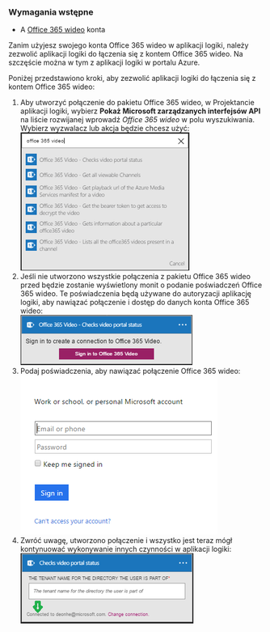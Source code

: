 ### <a name="prerequisites"></a>Wymagania wstępne
* A [Office 365 wideo](https://support.office.com/article/Meet-Office-365-Video-ca1cc1a9-a615-46e1-b6a3-40dbd99939a6) konta  

Zanim użyjesz swojego konta Office 365 wideo w aplikacji logiki, należy zezwolić aplikacji logiki do łączenia się z kontem Office 365 wideo. Na szczęście można w tym z aplikacji logiki w portalu Azure.  

Poniżej przedstawiono kroki, aby zezwolić aplikacji logiki do łączenia się z kontem Office 365 wideo:  

1. Aby utworzyć połączenie do pakietu Office 365 wideo, w Projektancie aplikacji logiki, wybierz **Pokaż Microsoft zarządzanych interfejsów API** na liście rozwijanej wprowadź *Office 365 wideo* w polu wyszukiwania. Wybierz wyzwalacz lub akcja będzie chcesz użyć:  
   ![Krok tworzenia połączenia wideo usługi Office 365](./media/connectors-create-api-office365video/office365video-1.png)  
2. Jeśli nie utworzono wszystkie połączenia z pakietu Office 365 wideo przed będzie zostanie wyświetlony monit o podanie poświadczeń Office 365 wideo. Te poświadczenia będą używane do autoryzacji aplikację logiki, aby nawiązać połączenie i dostęp do danych konta Office 365 wideo:  
   ![Krok tworzenia połączenia wideo usługi Office 365](./media/connectors-create-api-office365video/office365video-2.png)  
3. Podaj poświadczenia, aby nawiązać połączenie Office 365 wideo:  
   ![Krok tworzenia połączenia wideo usługi Office 365](./media/connectors-create-api-office365video/office365video-3.png)  
4. Zwróć uwagę, utworzono połączenie i wszystko jest teraz mógł kontynuować wykonywanie innych czynności w aplikacji logiki:  
   ![Krok tworzenia połączenia wideo usługi Office 365](./media/connectors-create-api-office365video/office365video-4.png)  


